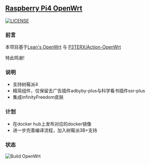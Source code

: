 ## [Raspberry Pi4 OpenWrt](https://github.com/elarkasi/OpenWrt-Lean-Pi4-firmware)

[![LICENSE](https://img.shields.io/github/license/mashape/apistatus.svg?style=flat-square&label=LICENSE)](https://github.com/elarkasi/OpenWrt-Lean-Pi4-firmware/blob/main/LICENSE)
    
### 前言

本项目基于[Lean's OpenWrt](https://github.com/coolsnowwolf/lede) 与 [P3TERX/Action-OpenWrt](https://github.com/P3TERX/Actions-OpenWrt)
    
特此鸣谢!

### 说明
- 支持树莓派4
- 精简组件，仅保留去广告插件adbyby-plus与科学看书插件ssr-plus
- 集成infinityFreedom皮肤

### 计划

- 在docker hub上发布对应的docker镜像
- 进一步完善编译流程，加入树莓派3B+支持
  
### 状态
![Build OpenWrt](https://github.com/elarkasi/OpenWrt-Lean-Pi4-firmware/workflows/Build%20OpenWrt/badge.svg)
